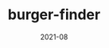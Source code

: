 ---
title: 'burger-finder'
date: '2021-08'
skills: 'react,firebase'
description: '입력한 재료(들)와 가장 비슷한 햄버거를 찾아주는 웹 앱'
githubUrl1: 'https://github.com/tyange/burger-finder'
serviceUrl: 'https://burger-finder-6bddb.firebaseapp.com/'
---